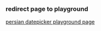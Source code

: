 ### redirect page to playground

[persian datepicker playground page](http://babakhani.github.io/PersianWebToolkit/doc/datepicker/playground.html)

<meta http-equiv="refresh" content="0;url=http://babakhani.github.io/PersianWebToolkit/doc/datepicker/playground.html" />